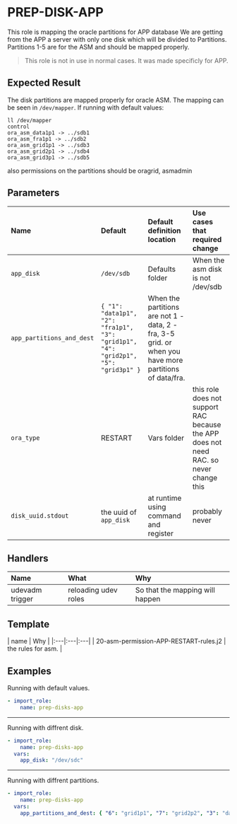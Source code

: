 # PREP-DISK-APP

This role is mapping the oracle partitions for APP database
We are getting from the APP a server with only one disk which will be divided to Partitions.
Partitions 1-5 are for the ASM and should be mapped properly.

> This role is not in use in normal cases.
> It was made specificly for APP.

## Expected Result
The disk partitions are mapped properly for oracle ASM. The mapping can be seen in `/dev/mapper`.
If running with default values:
```shell
ll /dev/mapper
control
ora_asm_data1p1 -> ../sdb1
ora_asm_fra1p1 -> ../sdb2
ora_asm_grid1p1 -> ../sdb3
ora_asm_grid2p1 -> ../sdb4
ora_asm_grid3p1 -> ../sdb5
```
also permissions on the partitions should be oragrid, asmadmin


## Parameters

| Name | Default | Default definition location | Use cases that required change |
|:---|:---|:---|:---|
| `app_disk` | `/dev/sdb` | Defaults folder | When the asm disk is not /dev/sdb |
| `app_partitions_and_dest` | `{ "1": "data1p1", "2": "fra1p1", "3": "grid1p1", "4": "grid2p1", "5": "grid3p1" }` | When the partitions are not 1 - data, 2 - fra, 3-5 grid. or when you have more partitions of data/fra. |
| `ora_type` | RESTART | Vars folder | this role does not support RAC because the APP does not need RAC. so never change this |
| `disk_uuid.stdout`| the uuid of `app_disk` | at runtime using command and register | probably never |

## Handlers

| Name | What | Why |
|:---|:---|:---|
| udevadm trigger | reloading udev roles | So that the mapping will happen |

## Template

| name | Why |
|:---|:---|:---|
| 20-asm-permission-APP-RESTART-rules.j2 | the rules for asm. | 

## Examples

Running with default values.
```yaml
- import_role:
    name: prep-disks-app
```
---
Running with diffrent disk.
```yaml
- import_role:
    name: prep-disks-app
  vars: 
    app_disk: "/dev/sdc"
```
---
Running with diffrent partitions.
```yaml
- import_role:
    name: prep-disks-app
  vars:
    app_partitions_and_dest: { "6": "grid1p1", "7": "grid2p2", "3": "data1p1", "5": "fra1p1", "1": "grid1p1" }
```


